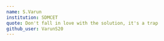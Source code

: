 ```yaml
---
name: S.Varun
institution: SDMCET
quote: Don't fall in love with the solution, it's a trap
github_user: VarunS20
---
```

